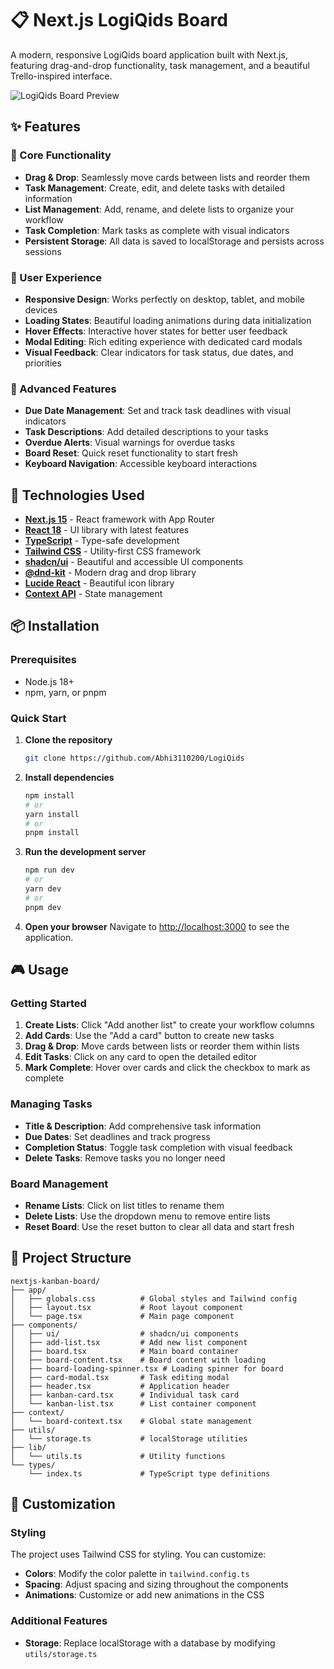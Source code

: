 # 📋 Next.js LogiQids Board

A modern, responsive LogiQids board application built with Next.js, featuring drag-and-drop functionality, task management, and a beautiful Trello-inspired interface.

![LogiQids Board Preview](https://via.placeholder.com/800x400/3B82F6/FFFFFF?text=Kanban+Board+Preview)

## ✨ Features

### 🎯 Core Functionality
- **Drag & Drop**: Seamlessly move cards between lists and reorder them
- **Task Management**: Create, edit, and delete tasks with detailed information
- **List Management**: Add, rename, and delete lists to organize your workflow
- **Task Completion**: Mark tasks as complete with visual indicators
- **Persistent Storage**: All data is saved to localStorage and persists across sessions

### 🎨 User Experience
- **Responsive Design**: Works perfectly on desktop, tablet, and mobile devices
- **Loading States**: Beautiful loading animations during data initialization
- **Hover Effects**: Interactive hover states for better user feedback
- **Modal Editing**: Rich editing experience with dedicated card modals
- **Visual Feedback**: Clear indicators for task status, due dates, and priorities

### 🔧 Advanced Features
- **Due Date Management**: Set and track task deadlines with visual indicators
- **Task Descriptions**: Add detailed descriptions to your tasks
- **Overdue Alerts**: Visual warnings for overdue tasks
- **Board Reset**: Quick reset functionality to start fresh
- **Keyboard Navigation**: Accessible keyboard interactions

## 🚀 Technologies Used

- **[Next.js 15](https://nextjs.org/)** - React framework with App Router
- **[React 18](https://reactjs.org/)** - UI library with latest features
- **[TypeScript](https://www.typescriptlang.org/)** - Type-safe development
- **[Tailwind CSS](https://tailwindcss.com/)** - Utility-first CSS framework
- **[shadcn/ui](https://ui.shadcn.com/)** - Beautiful and accessible UI components
- **[@dnd-kit](https://dndkit.com/)** - Modern drag and drop library
- **[Lucide React](https://lucide.dev/)** - Beautiful icon library
- **[Context API](https://reactjs.org/docs/context.html)** - State management

## 📦 Installation

### Prerequisites
- Node.js 18+ 
- npm, yarn, or pnpm

### Quick Start

1. **Clone the repository**
   ```bash
   git clone https://github.com/Abhi3110200/LogiQids
   ```

2. **Install dependencies**
   ```bash
   npm install
   # or
   yarn install
   # or
   pnpm install
   ```

3. **Run the development server**
   ```bash
   npm run dev
   # or
   yarn dev
   # or
   pnpm dev
   ```

4. **Open your browser**
   Navigate to [http://localhost:3000](http://localhost:3000) to see the application.

## 🎮 Usage

### Getting Started
1. **Create Lists**: Click "Add another list" to create your workflow columns
2. **Add Cards**: Use the "Add a card" button to create new tasks
3. **Drag & Drop**: Move cards between lists or reorder them within lists
4. **Edit Tasks**: Click on any card to open the detailed editor
5. **Mark Complete**: Hover over cards and click the checkbox to mark as complete

### Managing Tasks
- **Title & Description**: Add comprehensive task information
- **Due Dates**: Set deadlines and track progress
- **Completion Status**: Toggle task completion with visual feedback
- **Delete Tasks**: Remove tasks you no longer need

### Board Management
- **Rename Lists**: Click on list titles to rename them
- **Delete Lists**: Use the dropdown menu to remove entire lists
- **Reset Board**: Use the reset button to clear all data and start fresh

## 📁 Project Structure

```
nextjs-kanban-board/
├── app/
│   ├── globals.css          # Global styles and Tailwind config
│   ├── layout.tsx           # Root layout component
│   └── page.tsx             # Main page component
├── components/
│   ├── ui/                  # shadcn/ui components
│   ├── add-list.tsx         # Add new list component
│   ├── board.tsx            # Main board container
│   ├── board-content.tsx    # Board content with loading
│   ├── board-loading-spinner.tsx # Loading spinner for board
│   ├── card-modal.tsx       # Task editing modal
│   ├── header.tsx           # Application header
│   ├── kanban-card.tsx      # Individual task card
│   └── kanban-list.tsx      # List container component
├── context/
│   └── board-context.tsx    # Global state management
├── utils/
│   └── storage.ts           # localStorage utilities
├── lib/
│   └── utils.ts             # Utility functions
└── types/
    └── index.ts             # TypeScript type definitions
```

## 🎨 Customization

### Styling
The project uses Tailwind CSS for styling. You can customize:
- **Colors**: Modify the color palette in `tailwind.config.ts`
- **Spacing**: Adjust spacing and sizing throughout the components
- **Animations**: Customize or add new animations in the CSS

### Additional Features
- **Storage**: Replace localStorage with a database by modifying `utils/storage.ts`
